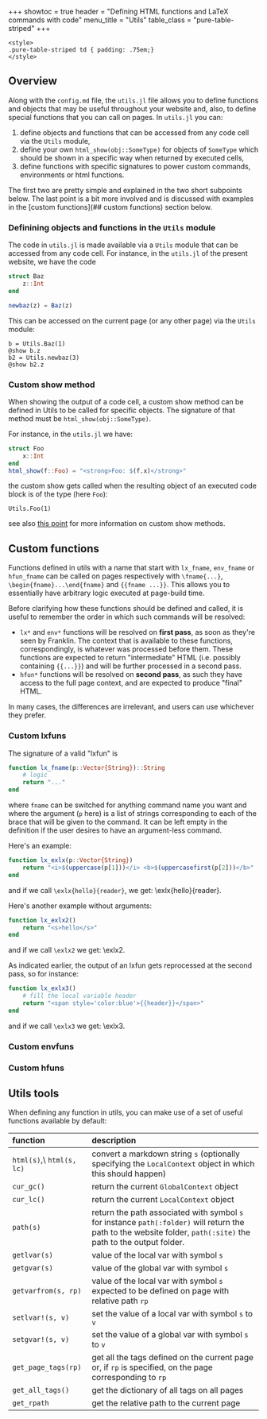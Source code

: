 +++
showtoc = true
header = "Defining HTML functions and LaTeX commands with code"
menu_title = "Utils"
table_class = "pure-table-striped"
+++

~~~
<style>
.pure-table-striped td { padding: .75em;}
</style>
~~~

## Overview

Along with the `config.md` file, the `utils.jl` file allows you to define functions and objects that may be useful throughout your website and, also, to define special functions that you can call on pages.
In `utils.jl` you can:

1. define objects and functions that can be accessed from any code cell via the `Utils` module,
1. define your own `html_show(obj::SomeType)` for objects of `SomeType` which should be shown in a specific way when returned by executed cells,
1. define functions with specific signatures to power custom commands, environments or html functions.

The first two are pretty simple and explained in the two short subpoints below.
The last point is a bit more involved and is discussed with examples in the [custom functions](## custom functions) section below.

### Definining objects and functions in the `Utils` module

The code in `utils.jl` is made available via a `Utils` module that can be accessed from any code cell.
For instance, in the `utils.jl` of the present website, we have the code

```julia
struct Baz
    z::Int
end

newbaz(z) = Baz(z)
```

This can be accessed on the current page (or any other page) via the `Utils` module:

```!
b = Utils.Baz(1)
@show b.z
b2 = Utils.newbaz(3)
@show b2.z
```

### Custom show method

When showing the output of a code cell, a custom show method can be defined in Utils
to be called for specific objects.
The signature of that method must be `html_show(obj::SomeType)`.

For instance, in the `utils.jl` we have:

```julia
struct Foo
    x::Int
end
html_show(f::Foo) = "<strong>Foo: $(f.x)</strong>"
```

the custom show gets called when the resulting object of an executed code block
is of the type (here `Foo`):

```!
Utils.Foo(1)
```

see also [this point](##custom_show) for more information on custom show methods.


## Custom functions

Functions defined in utils with a name that start with `lx_fname`, `env_fname` or `hfun_fname` can be called on pages respectively with `\fname{...}`, `\begin{fname}...\end{fname}` and `{{fname ...}}`.
This allows you to essentially have arbitrary logic executed at page-build time.

Before clarifying how these functions should be defined and called, it is useful to remember the order in which such commands will be resolved:

* `lx*` and `env*` functions will be resolved on **first pass**, as soon as they're seen by Franklin. The context that is available to these functions, correspondingly, is whatever was processed before them. These functions are expected to return "intermediate" HTML (i.e. possibly containing `{{...}}`) and will be further processed in a second pass.
* `hfun*` functions will be resolved on **second pass**, as such they have access to the full page context, and are expected to produce "final" HTML.

In many cases, the differences are irrelevant, and users can use whichever they prefer.


### Custom lxfuns

The signature of a valid "lxfun" is

```julia
function lx_fname(p::Vector{String})::String
    # logic
    return "..."
end
```

where `fname` can be switched for anything command name you want and where the
argument (`p` here) is a list of strings corresponding to each of the brace that will
be given to the command.
It can be left empty in the definition if the user desires to have an argument-less command.

Here's an example:

```julia
function lx_exlx(p::Vector{String})
    return "<i>$(uppercase(p[1]))</i> <b>$(uppercasefirst(p[2]))</b>"
end
```

and if we call `\exlx{hello}{reader}`, we get: \exlx{hello}{reader}.

Here's another example without arguments:

```julia
function lx_exlx2()
    return "<s>hello</s>"
end
```

and if we call `\exlx2` we get: \exlx2.

As indicated earlier, the output of an lxfun gets reprocessed at the second pass, so
for instance:

```julia
function lx_exlx3()
    # fill the local variable header
    return "<span style='color:blue'>{{header}}</span>"
end
```

and if we call `\exlx3` we get: \exlx3.


### Custom envfuns



### Custom hfuns


## Utils tools

When defining any function in utils, you can make use of a set of useful functions available by default:

| function | description |
| :--- | :--- |
| `html(s)`,\\ `html(s, lc)` | convert a markdown string `s` (optionally specifying the `LocalContext` object in which this should happen) |
| `cur_gc()` | return the current `GlobalContext` object |
| `cur_lc()` | return the current `LocalContext` object |
| `path(s)` | return the path associated with symbol `s` for instance `path(:folder)` will return the path to the website folder, `path(:site)` the path to the output folder. |
| `getlvar(s)` | value of the local var with symbol `s` |
| `getgvar(s)` | value of the global var with symbol `s` |
| `getvarfrom(s, rp)` | value of the local var with symbol `s` expected to be defined on page with relative path `rp` |
| `setlvar!(s, v)` | set the value of a local var with symbol `s` to `v` |
| `setgvar!(s, v)` | set the value of a global var with symbol `s` to `v` |
| `get_page_tags(rp)` | get all the tags defined on the current page or, if `rp` is specified, on the page corresponding to `rp` |
| `get_all_tags()` | get the dictionary of all tags on all pages |
| `get_rpath` | get the relative path to the current page |
